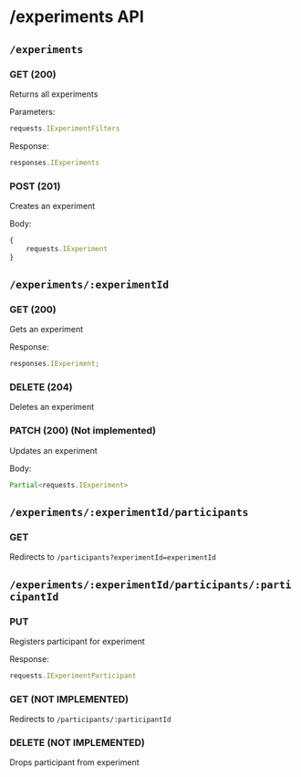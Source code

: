 # /experiments API

## `/experiments`

### GET (200)

Returns all experiments

Parameters:

```ts
requests.IExperimentFilters
```

Response:

```ts
responses.IExperiments
```

### POST (201)

Creates an experiment

Body:

```ts
{
    requests.IExperiment
}
```


## `/experiments/:experimentId`

### GET (200)

Gets an experiment

Response:

```ts
responses.IExperiment;
```

### DELETE (204)

Deletes an experiment

### PATCH (200) (Not implemented)

Updates an experiment

Body:

```ts
Partial<requests.IExperiment>
```

## `/experiments/:experimentId/participants`

### GET

Redirects to `/participants?experimentId=experimentId`

## `/experiments/:experimentId/participants/:participantId`

### PUT

Registers participant for experiment

Response:
```ts
requests.IExperimentParticipant
```

### GET (NOT IMPLEMENTED)

Redirects to `/participants/:participantId`

### DELETE (NOT IMPLEMENTED)

Drops participant from experiment
